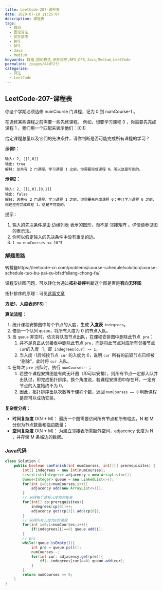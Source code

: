 ```yaml
---
title: LeetCode-207-课程表
date: 2020-07-18 11:25:07
description: 课程表
tags: 
  - 数组
  - 图论算法
  - 拓扑排序
  - BFS
  - DFS
  - Java
  - Medium
keywords: 数组,图论算法,拓扑排序,BFS,DFS,Java,Medium,LeetCode
permalink: /pages/44df2f/
categories: 
  - 算法
  - LeetCode
---
```


## LeetCode-207-课程表

你这个学期必须选修 numCourse 门课程，记为 0 到 numCourse-1 。

在选修某些课程之前需要一些先修课程。 例如，想要学习课程 0 ，你需要先完成课程 1 ，我们用一个匹配来表示他们：[0,1]

给定课程总量以及它们的先决条件，请你判断是否可能完成所有课程的学习？

<!--more-->

**示例1：**

```
输入: 2, [[1,0]] 
输出: true
解释: 总共有 2 门课程。学习课程 1 之前，你需要完成课程 0。所以这是可能的。
```

**示例2：**

```
输入: 2, [[1,0],[0,1]]
输出: false
解释: 总共有 2 门课程。学习课程 1 之前，你需要先完成​课程 0；并且学习课程 0 之前，你还应先完成课程 1。这是不可能的。
```

提示：

1. 输入的先决条件是由 边缘列表 表示的图形，而不是 邻接矩阵 。详情请参见图的表示法。
2. 你可以假定输入的先决条件中没有重复的边。
3. `1 <= numCourses <= 10^5`

### 解题思路

转载自https://leetcode-cn.com/problems/course-schedule/solution/course-schedule-tuo-bu-pai-xu-bfsdfsliang-chong-fa/

课程安排图问题，可以转化为通过**拓扑排序**判断这个图是否是**有向无环图**

拓扑排序的原理：可见[这篇文章](https://www.baidu.com/link?url=H0hi4V_QynS24TlOlQFcgXc7n7S9-MWlkIcUFKlE91-PK00DwVqMpPXbalHSPELwYOhXFQLUFsxG4tDULP3n-q&wd=&eqid=d8c3921e00077572000000065f12a60d)

**方法1、入度表(BFS)：**

**算法流程：**

1. 统计课程安排图中每个节点的入度，生成 **入度表** `indegrees`。
2. 借助一个队列 `queue`，将所有入度为 0 的节点入队。
3. 当 `queue` 非空时，依次将队首节点出队，在课程安排图中删除此节点` pre`：
   1. 并不是真正从邻接表中删除此节点 `pre`，而是将此节点对应所有邻接节点` cur `的入度 -1，即` indegrees[cur] -= 1`。
   2. 当入度 -1后邻接节点` cur` 的入度为 0，说明 `cur `所有的前驱节点已经被 “删除”，此时将 `cur `入队。
4. 在每次 `pre `出队时，执行 `numCourses--`；
   1. 若整个课程安排图是有向无环图（即可以安排），则所有节点一定都入队并出队过，即完成拓扑排序。换个角度说，若课程安排图中存在环，一定有节点的入度始终不为 0。
   2. 因此，拓扑排序出队次数等于课程个数，返回 `numCourses == 0` 判断课程是否可以成功安排。

**复杂度分析：**

- **时间复杂度** O(N + M)： 遍历一个图需要访问所有节点和所有临边，N 和 M 分别为节点数量和临边数量；
- **空间复杂度** O(N + M)： 为建立邻接表所需额外空间，adjacency 长度为 N ，并存储 M 条临边的数据。

### Java代码

```java
class Solution {
    public boolean canFinish(int numCourses, int[][] prerequisites) {
        int[] indegrees = new int[numCourses];
        List<List<Integer>> adjacency = new ArrayList<>();
        Queue<Integer> queue = new LinkedList<>();
        for(int i=0;i<numCourses;i++){
            adjacency.add(new ArrayList<>());
        }
        // 获得每个课程入度和邻接表
        for(int[] cp:prerequisites){
            indegrees[cp[0]]++;
            adjacency.get(cp[1]).add(cp[0]);
        }
        // 获得所有入度为0的课程
        for(int i=0;i<numCourses;i++){
            if(indegrees[i]==0) queue.add(i);
        }
        // BFS
        while(!queue.isEmpty()){
            int pre = queue.poll();
            numCourses--;
            for(int cur: adjacency.get(pre)){
                if(--indegrees[cur]==0) queue.add(cur);
            }
        }
        return numCourses == 0;
    }
} 
```
